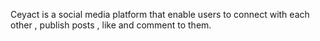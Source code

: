 Ceyact is a social media platform that enable users to connect with each other , publish posts , like and comment to them.
